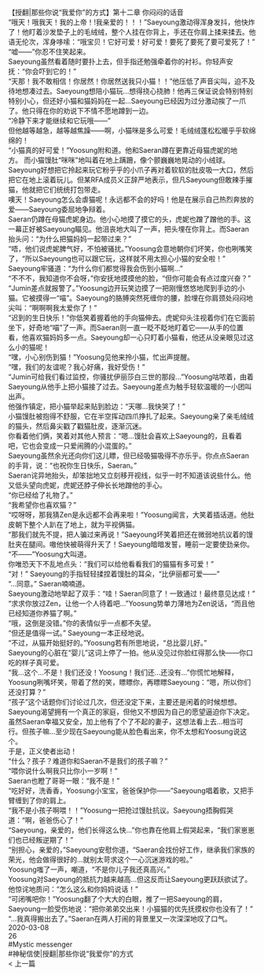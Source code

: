 <br/>
【授翻|那些你说“我爱你”的方式】第十二章 你闷闷的话音<br/>
“哦天！哦我天！我的上帝！!我亲爱的！！！”Saeyoung激动得浑身发抖，他快炸了！他盯着沙发垫子上的毛绒绒，整个人挂在你背上，手还在你肩上揉来揉去。他语无伦次，浑身哆嗦：“哦宝贝！它好可爱！好可爱！要死了要死了要可爱死了！”<br/>
“嘘——”你忍不住笑起来。<br/>
Saeyoung虽然看着随时要扑上去，但手指还勉强牵着你的衬衫。你轻声安抚：“你会吓到它的！”<br/>
“天那！我不敢相信！你居然！你居然送我只小猫！！”他压低了声音尖叫，迫不及待地想凑过去。Saeyoung想陪小猫玩...想得挠心挠肺！他再三保证说会特别特别特别小心，但还好小猫和猫妈妈在一起...Saeyoung已经因为过分激动挨了一爪了。他只得在你的劝说下不情不愿地蹲到一边。<br/>
“冷静下来才能继续和它玩哦——”<br/>
但他越等越急，越等越焦躁——啊，小猫咪是多么可爱！毛绒绒蓬松松暖乎乎软绵绵的！<br/>
“小猫真的好可爱！”Yoosung附和道。他和Saeran蹲在更靠近母猫虎妮的地方。 而小猫馒肚“咪咪”地叫着在地上蹒跚，像个颤巍巍地晃动的小绒球。Saeyoung好想把它拎起来玩它粉乎乎的小爪子再对着软软的肚皮吸一大口，然后把它在地上滚着玩儿。但某RFA成员义正辞严地表示，但凡Saeyoung但敢辣手摧猫，他就把它们统统打包带走。<br/>
噢天！Saeyoung怎么会虐猫呢！永远都不会的好吗！他是在展示自己热烈奔放的爱——Saeyoung委屈地争辩着。<br/>
Saeran仍蹲在母猫虎妮身边。他小心地摸了摸它的头，虎妮也蹭了蹭他的手。这一幕正好被Saeyoung瞄见。他沮丧地大叫了一声，把头埋在你背上。而Saeran抬头问：“为什么把猫妈妈一起带过来？”<br/>
“唔，他们说虎妮脾气好，不怕被骚扰。”Yoosung会意地朝你们坏笑，你也咧嘴笑了，“所以Saeyoung也可以跟它玩，这样就不用太担心小猫的安全啦！”<br/>
Saeyoung牢骚道：“为什么你们都觉得我会伤到小猫啊...”<br/>
“不不不，我知道你不会呀，”你安抚地摸摸他的脸，“但你可能会有点过度兴奋？”<br/>
“Jumin差点就报警了。”Yoosung边开玩笑边摸了一把刚慢悠悠地爬到手边的小猫。它被摸得一“喵”。Saeyoung的胳膊突然死缠你的腰，脸埋在你肩颈处闷闷地尖叫：“啊啊啊我太爱你了！”<br/>
“迟到的生日快乐！”你低笑着握着他的手向猫伸去。虎妮仰头注视着你们在它面前坐下，好奇地“喵”了一声。而Saeran则一直一眨不眨地盯着它——从手的位置看，他喜欢猫妈妈多一点。Saeyoung却一心只盯着小猫看，他还从没亲眼见过这么小的猫呢！<br/>
“嘿，小心别伤到猫！”Yoosung见他来拎小猫，忙出声提醒。<br/>
“嘿，我们的友谊呢？我心好痛，我好受伤！”<br/>
“Jumin可给我们看过监控，你骚扰伊丽莎白三世的那段...”Yoosung咕哝着，由着Saeyoung从他手上把小猫接了过去。Saeyoung差点为触手轻软温暖的一小团叫出声。<br/>
他强作镇定，把小猫举起来贴到脸边：“天哪...我快哭了！”<br/>
小猫馒肚被抱得不舒服，它在半空挥动四爪挣扎了起来。Saeyoung亲了亲毛绒绒的猫头，然后鼻尖戳了戳猫肚皮，逐渐沉迷。<br/>
你看着他们俩，笑着对其他人预言：“嗯...馒肚会喜欢上Saeyoung的，且看着吧，它也会变成一只爱闹腾的小混蛋的。”<br/>
Saeyoung虽然余光还向你们这儿瞟，但已经吸猫吸得不亦乐乎。你点点Saeran的手背，说：“也祝你生日快乐，Saeran。”<br/>
Saeran诧异地抬头，却笨拙地又立刻移开视线，似乎一时不知道该说些什么。他又低头望向虎妮，虎妮还脖子伸长长地蹭他的手心。<br/>
“你已经给了礼物了。”<br/>
“我希望你也喜欢猫？”<br/>
“哎呀呀，那我猜Zen是永远都不会再来啦！”Yoosung闻言，大笑着插话道。他肚皮朝下整个人趴在了地上，就为平视俩猫。<br/>
“那我们就先不提，把人骗过来再说！”Saeyoung坏笑着把还在微弱地抗议着的馒肚夹在腿间。嗷他快被萌得升天了！Saeyoung暗暗发誓，睡前一定要使劲亲你。<br/>
“不——”Yoosung大叫道。<br/>
你唯恐天下不乱地点头：“我们可以给他看看我们的猫猫有多可爱！”<br/>
“对！” Saeyoung的手指轻轻揉捏着馒肚的耳朵，“比伊丽都可爱——”<br/>
“...同意。” Saeran喃喃道。<br/>
Saeyoung激动地举起了双手：“哇！Saeran同意了！一致通过！最终意见达成！”<br/>
“求求你放过Zen，让他一个人待着吧...”Yoosung势单力薄地为Zen说话，“而且他已经知道你养猫了啊。”<br/>
“哦，这倒是没错。”你的表情似乎一点都不失望。<br/>
“但还是值得一试。” Saeyoung一本正经地说。<br/>
“不过，从猫开始挺好的。”Yoosung若有所思地说，“总比婴儿好。”<br/>
Saeyoung的心脏在“婴儿”这词上停了一拍。他从没见过你脸红得那么快——你口吃的样子真可爱。<br/>
“我...这个...不是！我们还没！Yoosung！我们还...还没有...”你慌忙地解释，Yoosung咧嘴坏笑，带着了然的笑，瞟瞟你，再瞟瞟Saeyoung：“嗯，所以你们还没打算？”<br/>
“孩子”这个话题你们讨论过几次，但还没定下来，主要还是闲着的时候想想。Saeyoung渴望拥有一个真正的家庭，但他又不想因为自己的愿望逼迫你下决定。虽然Saeran幸福又安全，加上他有了个了不起的妻子，这想法看上去...相当可行。但孩子嘛...至少现在Saeyoung能从脸色看出来，你不太想和Yoosung说这个。<br/>
于是，正义使者出动！<br/>
“什么？孩子？难道你和Saeran不是我们的孩子嘛？”<br/>
“喂你说什么啊我只比你小一岁啊！”<br/>
Saeran也瞪了哥哥一眼：“我不是！”<br/>
“吃好好，洗香香，Yoosung小宝宝，爸爸保护你——”Saeyoung唱着歌，又把手臂缠到了你的肩上。<br/>
“我不是小孩子啊喂！！”Yoosung一把抢过馒肚抗议。Saeyoung捂胸假哭道：“啊，爸爸伤心了！”<br/>
“Saeyoung，亲爱的，他们长得这么快...”你也靠在他肩上假哭起来，“我们家崽崽们也已经叛逆期了！”<br/>
“别担心，亲爱的，”Saeyoung安慰你道，“Saeran会找份好工作，继承我们家族的荣光，他会做得很好的...就别太苛求这个一心沉迷游戏的啦。”<br/>
Yoosung嗤了一声，嘲道，“不是你儿子我还真高兴。”<br/>
Yoosung对Saeyoung的抵抗力越来越高...但这反而让Saeyoung更跃跃欲试了。他惊诧地质问：“怎么这么和你妈妈说话！”<br/>
“可闭嘴吧你！”Yoosung翻了个大大的白眼，推了一把Saeyoung的肩，Saeyoung一脸受伤地说：“把你弟弟交出来！小猫猫的优先抚摸权你也没有了！”<br/>
“...我真得搬出去了。”Saeran在两人打闹的背景里又一次深深地叹了口气。<br/>
2020-03-08<br/>
26<br/>
#Mystic messenger<br/>
#神秘信使|授翻|那些你说“我爱你”的方式<br/>
< 上一篇<br/>
